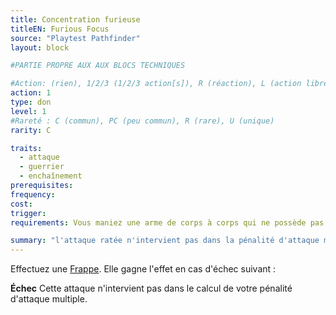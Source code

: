```yaml
---
title: Concentration furieuse
titleEN: Furious Focus
source: "Playtest Pathfinder"
layout: block

#PARTIE PROPRE AUX AUX BLOCS TECHNIQUES

#Action: (rien), 1/2/3 (1/2/3 action[s]), R (réaction), L (action libre)
action: 1
type: don
level: 1
#Rareté : C (commun), PC (peu commun), R (rare), U (unique)
rarity: C

traits:
  - attaque
  - guerrier
  - enchaînement
prerequisites:
frequency: 
cost:
trigger: 
requirements: Vous maniez une arme de corps à corps qui ne possède pas le trait agile.

summary: "l'attaque ratée n'intervient pas dans la pénalité d'attaque multiple"
---
```


Effectuez une [Frappe](/ch9-jouer-à-pathfinder/actions-de-base.html#frapper). Elle gagne l'effet en cas d'échec suivant :

**Échec** Cette attaque n'intervient pas dans le calcul de votre pénalité d'attaque multiple.